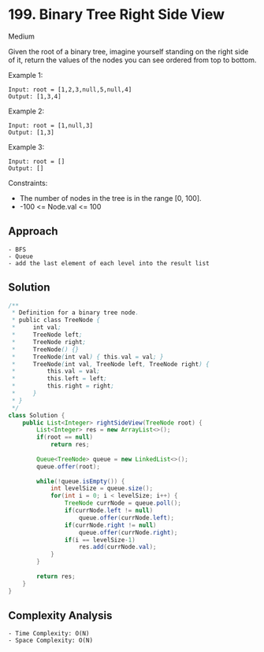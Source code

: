# 199. Binary Tree Right Side View
Medium


Given the root of a binary tree, imagine yourself standing on the right side of it, return the values of the nodes you can see ordered from top to bottom.

 

Example 1:

```
Input: root = [1,2,3,null,5,null,4]
Output: [1,3,4]
```
Example 2:
```
Input: root = [1,null,3]
Output: [1,3]
```
Example 3:
```
Input: root = []
Output: []
 ```

Constraints:

- The number of nodes in the tree is in the range [0, 100].
- -100 <= Node.val <= 100

## Approach
```
- BFS
- Queue
- add the last element of each level into the result list
```

## Solution
```java
/**
 * Definition for a binary tree node.
 * public class TreeNode {
 *     int val;
 *     TreeNode left;
 *     TreeNode right;
 *     TreeNode() {}
 *     TreeNode(int val) { this.val = val; }
 *     TreeNode(int val, TreeNode left, TreeNode right) {
 *         this.val = val;
 *         this.left = left;
 *         this.right = right;
 *     }
 * }
 */
class Solution {
    public List<Integer> rightSideView(TreeNode root) {
        List<Integer> res = new ArrayList<>();
        if(root == null)
            return res;
        
        Queue<TreeNode> queue = new LinkedList<>();
        queue.offer(root);
        
        while(!queue.isEmpty()) {
            int levelSize = queue.size();
            for(int i = 0; i < levelSize; i++) {
                TreeNode currNode = queue.poll();
                if(currNode.left != null)
                    queue.offer(currNode.left);
                if(currNode.right != null)
                    queue.offer(currNode.right);
                if(i == levelSize-1)
                    res.add(currNode.val);
            }
        }
        
        return res;
    }
}
```

## Complexity Analysis
```
- Time Complexity: O(N)
- Space Complexity: O(N)
```
